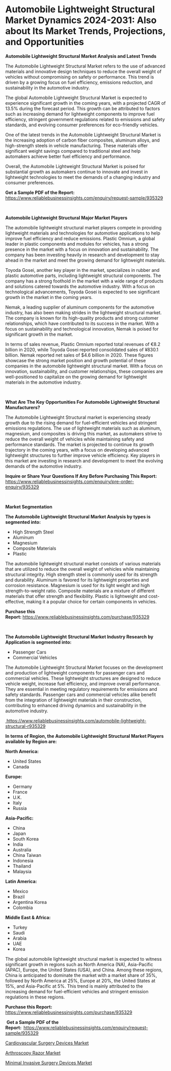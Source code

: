 <p><h1>Automobile Lightweight Structural Market Dynamics 2024-2031: Also about Its Market Trends, Projections, and Opportunities</h1></p><p><strong>Automobile Lightweight Structural Market Analysis and Latest Trends</strong></p>
<p><p>The Automobile Lightweight Structural Market refers to the use of advanced materials and innovative design techniques to reduce the overall weight of vehicles without compromising on safety or performance. This trend is driven by a growing focus on fuel efficiency, emissions reduction, and sustainability in the automotive industry.</p><p>The global Automobile Lightweight Structural Market is expected to experience significant growth in the coming years, with a projected CAGR of 13.5% during the forecast period. This growth can be attributed to factors such as increasing demand for lightweight components to improve fuel efficiency, stringent government regulations related to emissions and safety standards, and evolving consumer preferences for eco-friendly vehicles.</p><p>One of the latest trends in the Automobile Lightweight Structural Market is the increasing adoption of carbon fiber composites, aluminum alloys, and high-strength steels in vehicle manufacturing. These materials offer significant weight savings compared to traditional steel and help automakers achieve better fuel efficiency and performance.</p><p>Overall, the Automobile Lightweight Structural Market is poised for substantial growth as automakers continue to innovate and invest in lightweight technologies to meet the demands of a changing industry and consumer preferences.</p></p>
<p><strong>Get a Sample PDF of the Report:&nbsp;</strong> <a href="https://www.reliablebusinessinsights.com/enquiry/request-sample/935329">https://www.reliablebusinessinsights.com/enquiry/request-sample/935329</a></p>
<p>&nbsp;</p>
<p><strong>Automobile Lightweight Structural Major Market Players</strong></p>
<p><p>The automobile lightweight structural market players compete in providing lightweight materials and technologies for automotive applications to help improve fuel efficiency and reduce emissions. Plastic Omnium, a global leader in plastic components and modules for vehicles, has a strong presence in the market with a focus on innovation and sustainability. The company has been investing heavily in research and development to stay ahead in the market and meet the growing demand for lightweight materials.</p><p>Toyoda Gosei, another key player in the market, specializes in rubber and plastic automotive parts, including lightweight structural components. The company has a strong foothold in the market with a wide range of products and solutions catered towards the automotive industry. With a focus on technological advancements, Toyoda Gosei is expected to see significant growth in the market in the coming years.</p><p>Nemak, a leading supplier of aluminum components for the automotive industry, has also been making strides in the lightweight structural market. The company is known for its high-quality products and strong customer relationships, which have contributed to its success in the market. With a focus on sustainability and technological innovation, Nemak is poised for significant growth in the market.</p><p>In terms of sales revenue, Plastic Omnium reported total revenues of €8.2 billion in 2020, while Toyoda Gosei reported consolidated sales of ¥830.1 billion. Nemak reported net sales of $4.6 billion in 2020. These figures showcase the strong market position and growth potential of these companies in the automobile lightweight structural market. With a focus on innovation, sustainability, and customer relationships, these companies are well-positioned to capitalize on the growing demand for lightweight materials in the automotive industry.</p></p>
<p>&nbsp;</p>
<p><strong>What Are The Key Opportunities For Automobile Lightweight Structural Manufacturers?</strong></p>
<p><p>The Automobile Lightweight Structural market is experiencing steady growth due to the rising demand for fuel-efficient vehicles and stringent emissions regulations. The use of lightweight materials such as aluminum, magnesium, and composites is driving this market, as automakers strive to reduce the overall weight of vehicles while maintaining safety and performance standards. The market is projected to continue its growth trajectory in the coming years, with a focus on developing advanced lightweight structures to further improve vehicle efficiency. Key players in this market are investing in research and development to meet the evolving demands of the automotive industry.</p></p>
<p><strong>Inquire or Share Your Questions If Any Before Purchasing This Report:</strong> <a href="https://www.reliablebusinessinsights.com/enquiry/pre-order-enquiry/935329">https://www.reliablebusinessinsights.com/enquiry/pre-order-enquiry/935329</a></p>
<p>&nbsp;</p>
<p><strong>Market Segmentation</strong></p>
<p><strong>The Automobile Lightweight Structural Market Analysis by types is segmented into:</strong></p>
<p><ul><li>High Strength Steel</li><li>Aluminum</li><li>Magnesium</li><li>Composite Materials</li><li>Plastic</li></ul></p>
<p><p>The automobile lightweight structural market consists of various materials that are utilized to reduce the overall weight of vehicles while maintaining structural integrity. High strength steel is commonly used for its strength and durability. Aluminum is favored for its lightweight properties and corrosion resistance. Magnesium is used for its light weight and high strength-to-weight ratio. Composite materials are a mixture of different materials that offer strength and flexibility. Plastic is lightweight and cost-effective, making it a popular choice for certain components in vehicles.</p></p>
<p><strong>Purchase this Report:&nbsp;</strong><a href="https://www.reliablebusinessinsights.com/purchase/935329">https://www.reliablebusinessinsights.com/purchase/935329</a></p>
<p>&nbsp;</p>
<p><strong>The Automobile Lightweight Structural Market Industry Research by Application is segmented into:</strong></p>
<p><ul><li>Passenger Cars</li><li>Commercial Vehicles</li></ul></p>
<p><p>The Automobile Lightweight Structural Market focuses on the development and production of lightweight components for passenger cars and commercial vehicles. These lightweight structures are designed to reduce vehicle weight, increase fuel efficiency, and improve overall performance. They are essential in meeting regulatory requirements for emissions and safety standards. Passenger cars and commercial vehicles alike benefit from the integration of lightweight materials in their construction, contributing to enhanced driving dynamics and sustainability in the automotive industry.</p></p>
<p><a href="https://www.reliablebusinessinsights.com/automobile-lightweight-structural-r935329">&nbsp;https://www.reliablebusinessinsights.com/automobile-lightweight-structural-r935329</a></p>
<p><strong>In terms of Region, the Automobile Lightweight Structural Market Players available by Region are:</strong></p>
<p>
    <p> <strong> North America: </strong>
        <ul>
            <li>United States</li>
            <li>Canada</li>
        </ul>
        </p> 
    <p> <strong> Europe: </strong>
        <ul>
            <li>Germany</li>
            <li>France</li>
            <li>U.K.</li>
            <li>Italy</li>
            <li>Russia</li>
        </ul>
        </p> 
    <p> <strong> Asia-Pacific: </strong>
        <ul>
            <li>China</li>
            <li>Japan</li>
            <li>South Korea</li>
            <li>India</li>
            <li>Australia</li>
            <li>China Taiwan</li>
            <li>Indonesia</li>
            <li>Thailand</li>
            <li>Malaysia</li>
        </ul>
        </p> 
    <p> <strong> Latin America: </strong>
        <ul>
            <li>Mexico</li>
            <li>Brazil</li>
            <li>Argentina Korea</li>
            <li>Colombia</li>
        </ul>
        </p> 
    <p> <strong> Middle East & Africa: </strong>
        <ul>
            <li>Turkey</li>
            <li>Saudi</li>
            <li>Arabia</li>
            <li>UAE</li>
            <li>Korea</li>
        </ul>
    </p>
    </p>
<p><p>The global automobile lightweight structural market is expected to witness significant growth in regions such as North America (NA), Asia-Pacific (APAC), Europe, the United States (USA), and China. Among these regions, China is anticipated to dominate the market with a market share of 35%, followed by North America at 25%, Europe at 20%, the United States at 15%, and Asia-Pacific at 5%. This trend is mainly attributed to the increasing demand for fuel-efficient vehicles and stringent emission regulations in these regions.</p></p>
<p><strong>Purchase this Report: </strong><a href="https://www.reliablebusinessinsights.com/purchase/935329">https://www.reliablebusinessinsights.com/purchase/935329</a></p>
<p>&nbsp;<strong>Get a Sample PDF of the Report:&nbsp;&nbsp;</strong><a href="https://www.reliablebusinessinsights.com/enquiry/request-sample/935329">https://www.reliablebusinessinsights.com/enquiry/request-sample/935329</a></p>
<p><strong></strong></p>
<p><p><a href="https://github.com/msbsaifansami/Market-Research-Report-List-1/blob/main/cardiovascular-surgery-devices-market.md">Cardiovascular Surgery Devices Market</a></p><p><a href="https://github.com/khlifeservices/Market-Research-Report-List-1/blob/main/arthroscopy-razor-market.md">Arthroscopy Razor Market</a></p><p><a href="https://github.com/EveKerluke2023/Market-Research-Report-List-1/blob/main/minimal-invasive-surgery-devices-market.md">Minimal Invasive Surgery Devices Market</a></p></p>